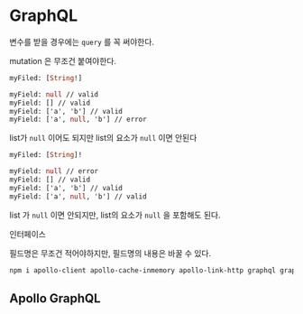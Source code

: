 # GraphQL

변수를 받을 경우에는 `query` 를 꼭 써야한다.

mutation 은 무조건 붙여야한다.

~~~graphql
myFiled: [String!]

myField: null // valid
myField: [] // valid
myField: ['a', 'b'] // valid
myField: ['a', null, 'b'] // error
~~~

list가 `null` 이어도 되지만 list의 요소가 `null` 이면 안된다

~~~graphql
myFiled: [String]!

myField: null // error
myField: [] // valid
myField: ['a', 'b'] // valid
myField: ['a', null, 'b'] // valid
~~~

Iist 가 `null` 이면 안되지만, list의 요소가 `null` 을 포함해도 된다.



인터페이스

필드명은 무조건 적어야하지만, 필드명의 내용은 바꿀 수 있다.

~~~bash
npm i apollo-client apollo-cache-inmemory apollo-link-http graphql graphql-tag react-apollo     
~~~



## Apollo GraphQL

